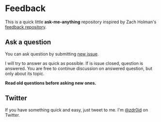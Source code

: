 # Feedback

This is a quick little **ask-me-anything** repository inspired by Zach Holman's [feedback repository](https://github.com/holman/feedback). 

## Ask a question

You can ask question by submitting [new issue](https://github.com/ZDroid/feedback/issues/new).

I will try to answer as quick as possible. If is issue closed, question is answered. You are free to continue discussion on answered question, but only about its topic.

**Read old questions before asking new ones.**

## Twitter

If you have something quick and easy, just tweet to me. I'm [@zdr0id](https://twitter.com/zdr0id) on Twitter.
